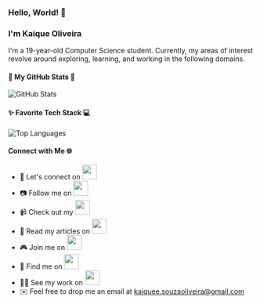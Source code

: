 ### Hello, World! 👋

### I'm Kaique Oliveira

I'm a 19-year-old Computer Science student. Currently, my areas of interest revolve around exploring, learning, and working in the following domains.

#### 🚀 My GitHub Stats 🌌

![GitHub Stats](https://github-readme-stats.vercel.app/api?username=kaiqueso&show_icons=true&theme=dark)

#### ✨ Favorite Tech Stack 💻

![Top Languages](https://github-readme-stats.vercel.app/api/top-langs/?username=kaiqueso&layout=compact&theme=dark)

#### Connect with Me 🌐

- 💼 Let's connect on [<img src="https://img.icons8.com/color/48/000000/linkedin.png" width="30" height="30">](https://www.linkedin.com/in/kaiqueso) &nbsp;
- 📷 Follow me on [<img src="https://img.icons8.com/color/48/000000/instagram-new.png" width="30" height="30">](https://www.instagram.com/kaiqueeso) &nbsp;
- 📹 Check out my [<img src="https://img.icons8.com/color/48/000000/youtube-play.png" width="30" height="30">](https://www.youtube.com/@kaiqueoliv) &nbsp;
- 📝 Read my articles on [<img src="https://img.icons8.com/color/48/000000/medium-monogram.png" width="30" height="30">](https://medium.com/@kaiqueso) &nbsp;
- 🎮 Join me on [<img src="https://img.icons8.com/color/48/000000/twitch.png" width="30" height="30">](https://www.twitch.tv/kaique2b) &nbsp;
- 💬 Find me on [<img src="https://img.icons8.com/color/48/000000/reddit.png" width="30" height="30">](https://www.reddit.com/user/kaiqueeso) &nbsp;
- 👨‍💻 See my work on [<img src="https://dev-to-uploads.s3.amazonaws.com/uploads/logos/resized_logo_UQww2soKuUsjaOGNB38o.png" width="30" height="30">](https://dev.to/kaiqueso) &nbsp;
- ✉️ Feel free to drop me an email at [kaiquee.souzaoliveira@gmail.com](mailto:kaiquee.souzaoliveira@gmail.com)

